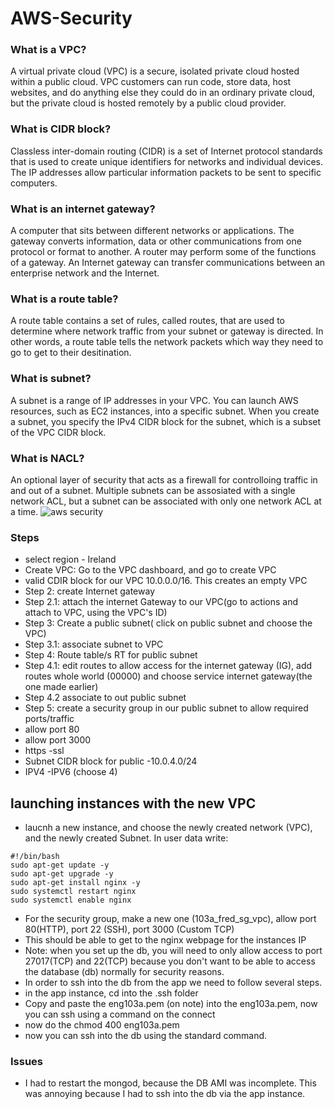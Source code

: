# AWS-Security
### What is a VPC?
A virtual private cloud (VPC) is a secure, isolated private cloud hosted within a public cloud. VPC customers can run code, store data, host websites, and do anything else they could do in an ordinary private cloud, but the private cloud is hosted remotely by a public cloud provider.
### What is CIDR block?
Classless inter-domain routing (CIDR) is a set of Internet protocol standards that is used to create unique identifiers for networks and individual devices. The IP addresses allow particular information packets to be sent to specific computers.
### What is an internet gateway?
A computer that sits between different networks or applications. The gateway converts information, data or other communications from one protocol or format to another. A router may perform some of the functions of a gateway. An Internet gateway can transfer communications between an enterprise network and the Internet.
### What is a route table? 
A route table contains a set of rules, called routes, that are used to determine where network traffic from your subnet or gateway is directed. In other words, a route table tells the network packets which way they need to go to get to their desitination.
### What is subnet?
A subnet is a range of IP addresses in your VPC. You can launch AWS resources, such as EC2 instances, into a specific subnet. When you create a subnet, you specify the IPv4 CIDR block for the subnet, which is a subset of the VPC CIDR block.
### What is NACL?
An optional layer of security that acts as a firewall for controlloing traffic in and out of a subnet. Multiple subnets can be assosiated with a single network ACL, but a subnet can be associated with only one network ACL at a time.
![aws security](https://user-images.githubusercontent.com/39882040/153400744-b4212d38-6d69-4ec5-88b9-c4c8a558f722.PNG)

### Steps
- select region - Ireland
- Create VPC: Go to the VPC dashboard, and go to create VPC
- valid CDIR block for our VPC 10.0.0.0/16. This creates an empty VPC
- Step 2: create Internet gateway
- Step 2.1: attach the internet Gateway to our VPC(go to actions and attach to VPC, using the VPC's ID)
- Step 3: Create a public subnet( click on public subnet and choose the VPC)
- Step 3.1: associate subnet to VPC
- Step 4: Route table/s RT for public subnet
- Step 4.1: edit routes to allow access for the internet gateway (IG), add routes whole world (00000) and choose service internet gateway(the one made earlier)
- Step 4.2 associate to out public subnet
- Step 5: create a security group in our public subnet to allow required ports/traffic
- allow port 80
- allow port 3000
- https -ssl
- Subnet CIDR block for public -10.0.4.0/24
- IPV4 -IPV6 (choose 4)

## launching instances with the new VPC
- laucnh a new instance, and choose the newly created network (VPC), and the newly created Subnet. In user data write:
```
#!/bin/bash
sudo apt-get update -y
sudo apt-get upgrade -y
sudo apt-get install nginx -y
sudo systemctl restart nginx
sudo systemctl enable nginx
```
- For the security group, make a new one (103a_fred_sg_vpc), allow port 80(HTTP), port 22 (SSH), port 3000 (Custom TCP)
- This should be able to get to the nginx webpage for the instances IP
-  Note: when you set up the db, you will need to only allow access to port 27017(TCP) and 22(TCP) because you don't want to be able to access the database (db) normally for security reasons.
- In order to ssh into the db from the app we need to follow several steps.
- in the app instance, cd into the .ssh folder
- Copy and paste the eng103a.pem (on note) into the eng103a.pem, now you can ssh using a command on the connect
- now do the chmod 400 eng103a.pem
- now you can ssh into the db using the standard command.

### Issues
- I had to restart the mongod, because the DB AMI was incomplete. This was annoying because I had to ssh into the db via the app instance.